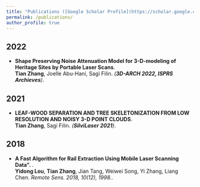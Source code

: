 ```yaml
---
title: "Publications ([Google Scholar Profile](https://scholar.google.com/citations?user=8ncR8b8AAAAJ&hl=en))"
permalink: /publications/
author_profile: true
---
```

## 2022
* <b>Shape Preserving Noise Attenuation Model for 3-D-modeling of Heritage Sites by Portable Laser Scans</b>. <br>
<b>Tian Zhang</b>, Joelle Abu-Hani, Sagi Filin. <i>(**3D-ARCH 2022, ISPRS Archieves**)</i>.<br>


## 2021
* <b>LEAF-WOOD SEPARATION AND TREE SKELETONIZATION FROM LOW RESOLUTION AND NOISY 3-D POINT CLOUDS</b>. <br>
<b>Tian Zhang</b>, Sagi Filin. <i>(**SilviLaser 2021**)</i>.<br>

## 2018
* <b>A Fast Algorithm for Rail Extraction Using Mobile Laser Scanning Data". </b>. <br>
**Yidong Lou**, **Tian Zhang**, Jian Tang, Weiwei Song, Yi Zhang, Liang Chen. <i> Remote Sens. 2018, 10(12), 1998.</i>.<br>

